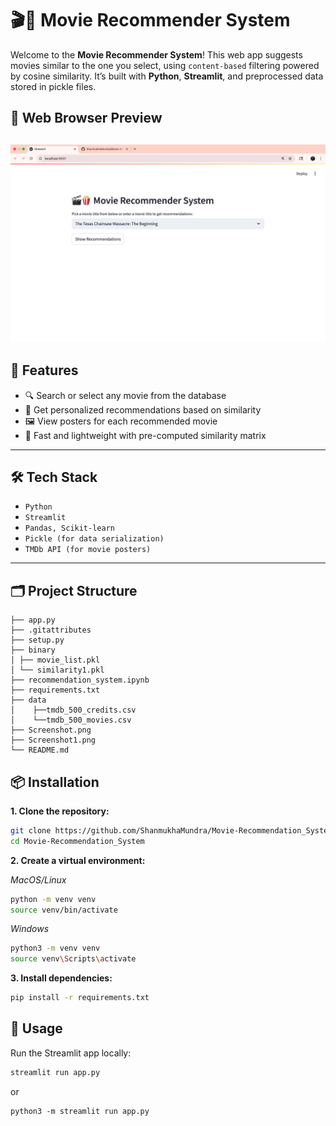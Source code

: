 # 🎬🍿 Movie Recommender System

Welcome to the **Movie Recommender System**! This web app suggests movies similar to the one you select, using `content-based` filtering powered by cosine similarity. It’s built with **Python**, **Streamlit**, and preprocessed data stored in pickle files.

## 📸 Web Browser Preview

![Movie Recommender Screenshot](screenshot1.png)
---

## 📌 Features

- 🔍 Search or select any movie from the database
- 🎯 Get personalized recommendations based on similarity
- 🖼️ View posters for each recommended movie
- 🧠 Fast and lightweight with pre-computed similarity matrix

---

## 🛠️ Tech Stack

- `Python`
- `Streamlit`
- `Pandas, Scikit-learn`
- `Pickle (for data serialization)`
- `TMDb API (for movie posters)`

---

## 🗂️ Project Structure
```
├── app.py   
├── .gitattributes
├── setup.py                  
├── binary
│ ├── movie_list.pkl           
│ └── similarity1.pkl          
├── recommendation_system.ipynb 
├── requirements.txt           
├── data
│    ├──tmdb_500_credits.csv   
│    └──tmdb_500_movies.csv                
├── Screenshot.png
├── Screenshot1.png            
└── README.md
```

## 📦 Installation

**1. Clone the repository:**
```bash
git clone https://github.com/ShanmukhaMundra/Movie-Recommendation_System.git
cd Movie-Recommendation_System
```
**2. Create a virtual environment:**

*MacOS/Linux*
```bash
python -m venv venv
source venv/bin/activate
```
*Windows*
```bash
python3 -m venv venv
source venv\Scripts\activate
```
**3. Install dependencies:**

```bash
pip install -r requirements.txt
```
## 🎯 Usage
Run the Streamlit app locally:

```bash
streamlit run app.py
```
or
```
python3 -m streamlit run app.py
```